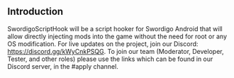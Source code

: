 ## Introduction
SwordigoScriptHook will be a script hooker for Swordigo Android that will allow directly injecting mods into the game without the need for root or any OS modification.
For live updates on the project, join our Discord: https://discord.gg/kWyCnkPSQG.
To join our team (Moderator, Developer, Tester, and other roles) please use the links which can be found in our Discord server, in the #apply channel.
